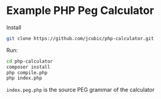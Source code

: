 # Example PHP Peg Calculator


Install

```bash
git clone https://github.com/jcubic/php-calculator.git
```

Run:

```bash
cd php-calculator
composer install
php compile.php
php index.php
```

`index.peg.php` is the source PEG grammar of the calculator
